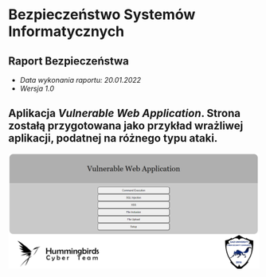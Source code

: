 # Bezpieczeństwo Systemów Informatycznych
## Raport Bezpieczeństwa
* *Data wykonania raportu: 20.01.2022* 
* *Wersja 1.0*


Aplikacja  *Vulnerable Web Application*. Strona zostałą przygotowana jako przykład wrażliwej aplikacji, podatnej na różnego typu ataki.
------
![alt text](Front.png)